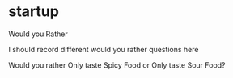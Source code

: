 # startup
Would you Rather

I should record different would you rather questions here

Would you rather Only taste Spicy Food or Only taste Sour Food?

